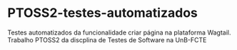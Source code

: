 # PTOSS2-testes-automatizados
Testes automatizados da funcionalidade criar página na plataforma Wagtail. Trabalho PTOSS2 da discplina de Testes de Software na UnB-FCTE
